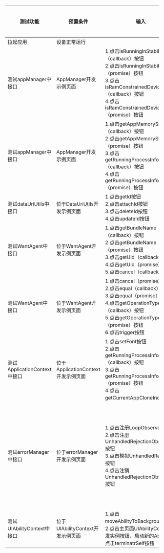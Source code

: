 |测试功能|预置条件|输入|预期输出|是否手动|测试结果|
|--------------------------------|--------------------------------|--------------------------------|--------------------------------|--------------------------------|--------------------------------|
|拉起应用|	设备正常运行|		|成功拉起应用|否|Pass|
|测试appManager中接口| AppManager开发示例页面 | 1.点击isRunningInStabilityTest（callback）按钮<br/>2.点击isRunningInStabilityTest（promise）按钮<br/>3.点击isRamConstrainedDevice（callback）按钮<br/>4.点击isRamConstrainedDevice（promise）按钮 | 1.弹出Toast信息<br/>2.弹出Toast信息<br/>3.弹出Toast信息<br/>4.弹出Toast信息<br/> | 否 |Pass|
|测试appManager中接口| AppManager开发示例页面 | 1.点击getAppMemorySize（callback）按钮<br/>2.点击getAppMemorySize（promise）按钮<br/>3.点击getRunningProcessInformation（callback）按钮<br/>4.点击getRunningProcessInformation（promise）按钮 | 1.弹出Toast信息<br/>2.弹出Toast信息<br/>3.弹出Toast信息<br/>4.弹出Toast信息<br/> | 否 |Pass|
|测试dataUriUtils中接口| 位于DataUriUtils开发示例页面 | 1.点击getId按钮<br/>2.点击attachId按钮<br/>3.点击deleteId按钮<br/>4.点击updateId按钮 | 1.弹出Toast信息<br/>2.弹出Toast信息<br/>3.弹出Toast信息<br/>4.弹出Toast信息 | 否 |Pass|
|测试WantAgent中接口| 位于WantAgent开发示例页面 | 1.点击getBundleName（callback）按钮<br/>2.点击getBundleName（promise）按钮<br/>3.点击getUid（callback）按钮<br/>4.点击getUid（promise）按钮<br/>5.点击cancel（callback）按钮<br/> | 1.弹出Toast信息<br/>2.弹出Toast信息<br/>3.弹出Toast信息<br/>4.弹出Toast信息<br/>5.弹出Toast信息 | 否 |Pass|
|测试WantAgent中接口| 位于WantAgent开发示例页面 | 1.点击cancel（promise）按钮<br/>2.点击equal（callback）按钮<br/>3.点击equal（promise）按钮<br/>4.点击getOperationType（callback）按钮<br/>5.点击getOperationType（promise）按钮<br/>6.点击trigger按钮 | 1.弹出Toast信息<br/>2.弹出Toast信息<br/>3.弹出Toast信息<br/>4.弹出Toast信息<br/>5.弹出Toast信息<br/>6.弹出Toast信息 | 否 |Pass|
|测试ApplicationContext中接口| 位于ApplicationContext开发示例页面 | 1.点击setFont按钮<br/>2.点击getRunningProcessInformation（callback）按钮<br/>3.点击getRunningProcessInformation（promise）按钮<br/>4.点击getCurrentAppCloneIndex按钮 | 1.弹出Toast信息<br/>2.弹出Toast信息<br/>3.弹出Toast信息<br/>4.弹出Toast信息 | 否 |Pass|
|测试errorManager中接口| 位于errorManager开发示例页面 | 1.点击注册LoopObserver按钮<br/>2.点击注册 UnhandledRejectionObserver按钮<br/>3.点击模拟UnhandledRejection按钮<br/>4.点击注销 UnhandledRejectionObserver按钮 | 1.弹出Toast信息<br/>2.列表中增加模拟UnhandledRejection按钮，并且原注册UnhandledRejectionObserver按钮变为注销UnhandledRejectionObserver按钮，并弹出Toast信息<br/>3.弹出Toast信息<br/>4.模拟UnhandledRejection按钮消失，注销UnhandledRejectionObserver按钮变回注册UnhandledRejectionObserver按钮，并弹出Toast信息 | 否 |Pass|
|测试UIAbilityContext中接口| 位于UIAbilityContext开发示例页面 | 1.点击moveAbilityToBackground按钮<br/>2.点击主页面UIAbilityContext开发实例按钮，启动新的Ability，点击terminatrSelf按钮 | 1.Ability被移动到后台<br/>2.Ability被停止，显示主页面 | 否 |Pass|

